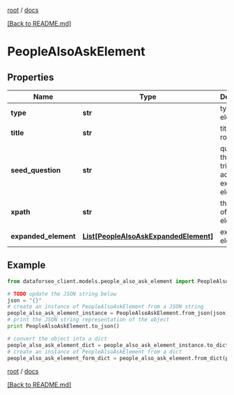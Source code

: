 [root](./../ "root") / [docs](./ "docs")

[[Back to README.md]](./../README.md "[Back to README.md]")

# PeopleAlsoAskElement

## Properties

Name | Type | Description | Notes
------------ | ------------- | ------------- | -------------
**type** | **str** | type of element | [optional]
**title** | **str** | title of the row | [optional]
**seed_question** | **str** | question that triggered additional expanded elements | [optional]
**xpath** | **str** | the XPath of the element | [optional]
**expanded_element** | [**List[PeopleAlsoAskExpandedElement]**](PeopleAlsoAskExpandedElement.md) | expanded element | [optional]

## Example

```python
from dataforseo_client.models.people_also_ask_element import PeopleAlsoAskElement

# TODO update the JSON string below
json = "{}"
# create an instance of PeopleAlsoAskElement from a JSON string
people_also_ask_element_instance = PeopleAlsoAskElement.from_json(json)
# print the JSON string representation of the object
print PeopleAlsoAskElement.to_json()

# convert the object into a dict
people_also_ask_element_dict = people_also_ask_element_instance.to_dict()
# create an instance of PeopleAlsoAskElement from a dict
people_also_ask_element_form_dict = people_also_ask_element.from_dict(people_also_ask_element_dict)
```

  

[root](./../ "root") / [docs](./ "docs")

[[Back to README.md]](./../README.md "[Back to README.md]")